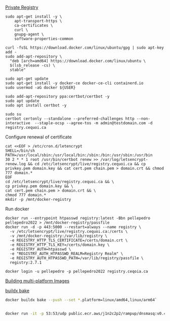 [Private Registry](https://iceburn.medium.com/docker-private-registry-lets-encrypt-on-ubuntu-18-04-b310f79d116e)

```
sudo apt-get install -y \
    apt-transport-https \
    ca-certificates \
    curl \
    gnupg-agent \
    software-properties-common
    
curl -fsSL https://download.docker.com/linux/ubuntu/gpg | sudo apt-key add -
sudo add-apt-repository \
  "deb [arch=amd64] https://download.docker.com/linux/ubuntu \
  $(lsb_release -cs) \
  stable"

sudo apt-get update
sudo apt-get install -y docker-ce docker-ce-cli containerd.io
sudo usermod -aG docker ${USER}
```

```
sudo add-apt-repository ppa:certbot/certbot -y
sudo apt update
sudo apt install certbot -y
```

```
sudo su
certbot certonly --standalone --preferred-challenges http --non-interactive  --staple-ocsp --agree-tos -m admin@testdomain.com -d registry.cequoi.ca
```
Configure renewal of certificate
```
cat <<EOF > /etc/cron.d/letencrypt
SHELL=/bin/sh
PATH=/usr/local/sbin:/usr/local/bin:/sbin:/bin:/usr/sbin:/usr/bin
30 2 * * 1 root /usr/bin/certbot renew >> /var/log/letsencrypt-renew.log && cd /etc/letsencrypt/live/registry.cequoi.ca && cp privkey.pem domain.key && cat cert.pem chain.pem > domain.crt && chmod 777 domain.*
EOF
cd /etc/letsencrypt/live/registry.cequoi.ca && \
cp privkey.pem domain.key && \
cat cert.pem chain.pem > domain.crt && \
chmod 777 domain.*
mkdir -p /mnt/docker-registry
```
Run docker
```
docker run --entrypoint htpasswd registry:latest -Bbn pellepedro pellepedro2022 > /mnt/docker-registry/passfile
docker run -d -p 443:5000 --restart=always --name registry \
  -v /etc/letsencrypt/live/registry.cequoi.ca:/certs \
  -v /mnt/docker-registry:/var/lib/registry \
  -e REGISTRY_HTTP_TLS_CERTIFICATE=/certs/domain.crt \
  -e REGISTRY_HTTP_TLS_KEY=/certs/domain.key \
  -e REGISTRY_AUTH=htpasswd \
  -e "REGISTRY_AUTH_HTPASSWD_REALM=Registry Realm" \
  -e REGISTRY_AUTH_HTPASSWD_PATH=/var/lib/registry/passfile \
  registry:2.7.1
```

```
docker login -u pellepedro -p pellepedro2022 registry.ceqoia.ca
```


[Building multi-platform Images](https://github.com/docker/buildx#building-multi-platform-images)


[buildx bake](https://github.com/docker/buildx#buildx-bake-options-target)

```sh
docker buildx bake --push --set *.platform=linux/amd64,linux/arm64`


docker run -it -p 53:53/udp public.ecr.aws/j1n2c2p2/rampup/dnsmasq:v0.4.0 dnsmasq --no-resolv --keep-in-foreground --no-hosts --listen-address=0.0.0.0 --bind-interfaces --address=/skyramp.test/127.0.0.1


```
